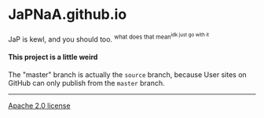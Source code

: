 # JaPNaA.github.io

JaP is kewl, and you should too. <sup>what does that mean<sup>idk just go with it</sup></sup>

#### This project is a little weird

The "master" branch is actually the `source` branch, because User sites on GitHub can only publish from the `master` branch.

<hr>

[Apache 2.0 license](./LICENSE.txt)